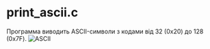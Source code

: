 # print_ascii.c
Программа виводить ASCII-символи з кодами від 32 (0x20) до 128 (0x7F). 
![ASCII](https://github.com/ebabeshko/progr-techn-c-ua/assets/63898296/89b15a07-6262-41c6-9eb0-70a4c212b7b7)
